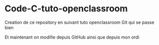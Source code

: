 # Code-C-tuto-openclassroom
Creation de ce repository en suivant tuto openclassroom Git qui se passe bien

Et maintenant on modifie depuis GitHub ainsi que depuis mon ordi


